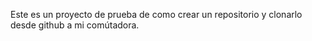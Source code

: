 Este es un proyecto de prueba de como crear un repositorio y clonarlo desde github a mi comútadora.
